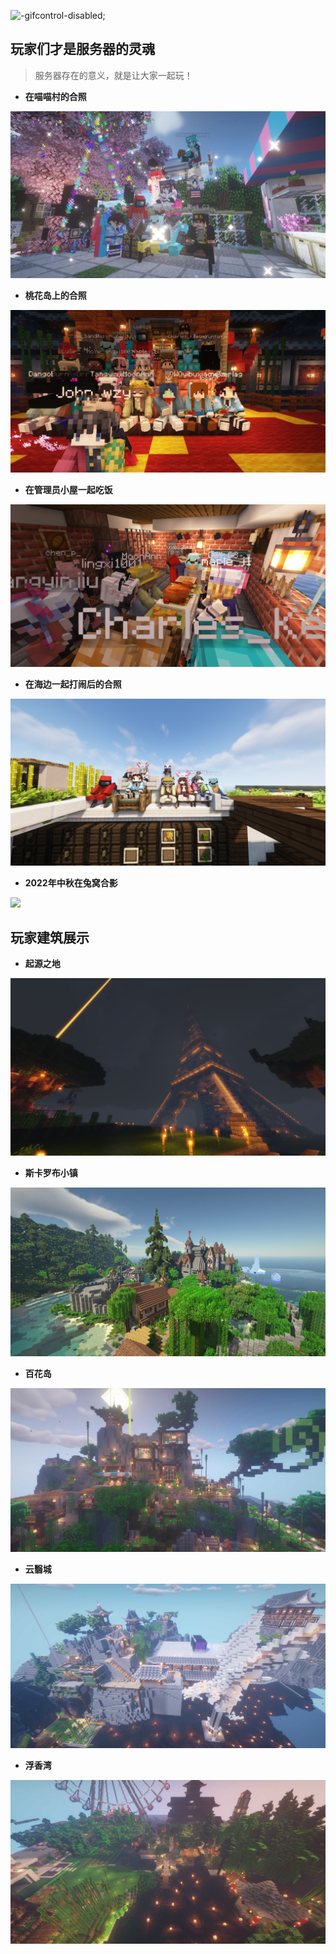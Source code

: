 ![](pics/title.gif "-gifcontrol-disabled;")

## 玩家们才是服务器的灵魂

> 服务器存在的意义，就是让大家一起玩！

+ **在喵喵村的合照**

![](pics/pic1.png)

+ **桃花岛上的合照**

![](pics/pic2.png)

+ **在管理员小屋一起吃饭**

![](pics/pic3.png)

+ **在海边一起打闹后的合照**

![](pics/pic4.png)

+ **2022年中秋在兔窝合影**

![](pics/midautumn.png)

## 玩家建筑展示

+ **起源之地**

![](pics/building1.png)

+ **斯卡罗布小镇**

![](pics/building2.png)

+ **百花岛**

![](pics/building3.png)

+ **云翳城**

![](pics/building4.png)

+ **浮香湾**

![](pics/building5.png)